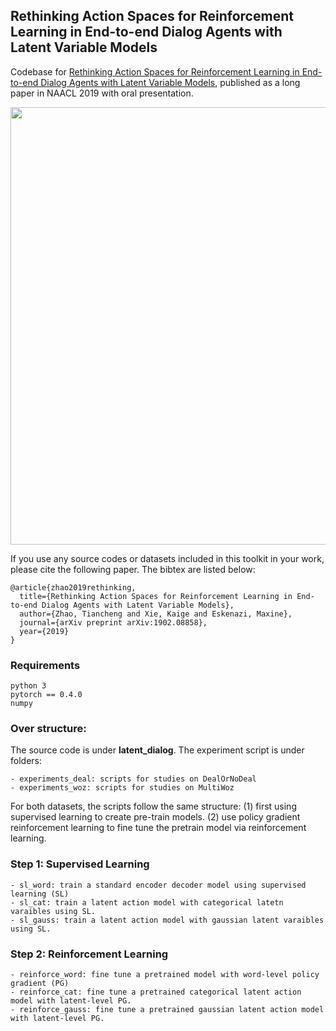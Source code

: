 ## Rethinking Action Spaces for Reinforcement Learning in End-to-end Dialog Agents with Latent Variable Models
Codebase for [Rethinking Action Spaces for Reinforcement Learning in End-to-end Dialog Agents with Latent Variable Models](https://arxiv.org/abs/1902.08858), published as a long paper in NAACL 2019 with oral presentation.

<p align="center">
  <img width="700" src="lrRL-h.png">
</p>

If you use any source codes or datasets included in this toolkit in your
work, please cite the following paper. The bibtex are listed below:
 
    @article{zhao2019rethinking,
      title={Rethinking Action Spaces for Reinforcement Learning in End-to-end Dialog Agents with Latent Variable Models},
      author={Zhao, Tiancheng and Xie, Kaige and Eskenazi, Maxine},
      journal={arXiv preprint arXiv:1902.08858},
      year={2019}
    }
    
### Requirements
    python 3
    pytorch == 0.4.0
    numpy
            
### Over structure:
The source code is under **latent_dialog**. The experiment script is under folders:

    - experiments_deal: scripts for studies on DealOrNoDeal
    - experiments_woz: scripts for studies on MultiWoz
    
For both datasets, the scripts follow the same structure: (1) first using supervised learning
to create pre-train models. (2) use policy gradient reinforcement learning to fine tune the pretrain
model via reinforcement learning.

### Step 1: Supervised Learning

    - sl_word: train a standard encoder decoder model using supervised learning (SL)
    - sl_cat: train a latent action model with categorical latetn varaibles using SL.
    - sl_gauss: train a latent action model with gaussian latent varaibles using SL.

### Step 2: Reinforcement Learning
    - reinforce_word: fine tune a pretrained model with word-level policy gradient (PG)
    - reinforce_cat: fine tune a pretrained categorical latent action model with latent-level PG.
    - reinforce_gauss: fine tune a pretrained gaussian latent action model with latent-level PG.